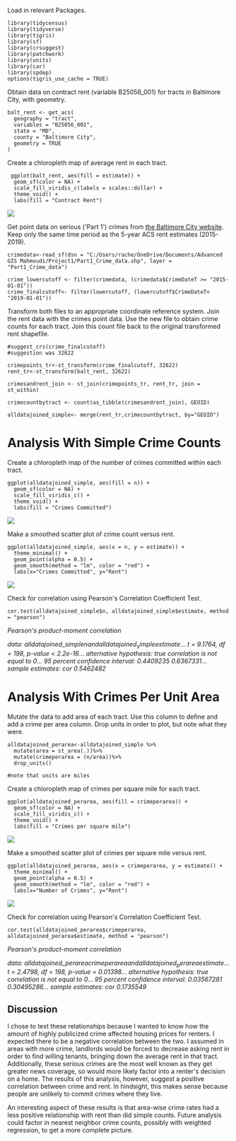 Load in relevant Packages.

```{r}
library(tidycensus)
library(tidyverse)
library(tigris)
library(sf)
library(crsuggest)
library(patchwork)
library(units)
library(car)
library(spdep)
options(tigris_use_cache = TRUE)
```

Obtain data on contract rent (variable B25056_001) for tracts in Baltimore City, with geometry.

```{r}
balt_rent <- get_acs(
  geography = "tract", 
  variables = "B25056_001",
  state = "MD", 
  county = "Baltimore City",
  geometry = TRUE
)
```
Create a chloropleth map of average rent in each tract.

```{r}
 ggplot(balt_rent, aes(fill = estimate)) + 
  geom_sf(color = NA) + 
  scale_fill_viridis_c(labels = scales::dollar) + 
  theme_void() + 
  labs(fill = "Contract Rent")
```
<img src="BaltRent1.png?raw=true"/>

Get point data on serious ('Part 1') crimes from [the Baltimore City website](https://data.baltimorecity.gov). Keep only the same time period as 
the 5-year ACS rent estimates (2015-2019).

```{r}
crimedata<-read_sf(dsn = "C:/Users/rache/OneDrive/Documents/Advanced GIS Mahmoudi/Project1/Part1_Crime_data.shp", layer = "Part1_Crime_data")

crime_lowercutoff <- filter(crimedata, (crimedata$CrimeDateT >= "2015-01-01"))
crime_finalcutoff<- filter(lowercutoff, (lowercutoff$CrimeDateT< "2019-01-01"))

```

Transform both files to an appropriate coordinate reference system. Join the rent data with the crimes point data. Use the new file to obtain 
crime counts for each tract. Join this count file back to the original transformed rent shapefile.

```{r}
#suggest_crs(crime_finalcutoff)
#suggestion was 32622

crimepoints_tr<-st_transform(crime_finalcutoff, 32622)
rent_tr<-st_transform(balt_rent, 32622)

crimesandrent_join <- st_join(crimepoints_tr, rent_tr, join = st_within)

crimecountbytract <- count(as_tibble(crimesandrent_join), GEOID)

alldatajoined_simple<- merge(rent_tr,crimecountbytract, by="GEOID")

```
# Analysis With Simple Crime Counts

Create a chloropleth map of the number of crimes committed within each tract.

```{r}
ggplot(alldatajoined_simple, aes(fill = n)) + 
  geom_sf(color = NA) + 
  scale_fill_viridis_c() + 
  theme_void() + 
  labs(fill = "Crimes Committed")
```
<img src="BaltRent2.png?raw=true"/>

Make a smoothed scatter plot of crime count versus rent.

```{r}
ggplot(alldatajoined_simple, aes(x = n, y = estimate)) + 
  theme_minimal() + 
  geom_point(alpha = 0.5) + 
  geom_smooth(method = "lm", color = "red") +
  labs(x="Crimes Committed", y="Rent") 
```
<img src="BaltRent3.png?raw=true"/>

Check for correlation using Pearson's Correlation Coefficient Test.

```{r}
cor.test(alldatajoined_simple$n, alldatajoined_simple$estimate, method = "pearson")
```

*Pearson's product-moment correlation*

*data:  alldatajoined_simple$n and alldatajoined_simple$estimate*...
*t = 9.1764, df = 198, p-value < 2.2e-16*...
*alternative hypothesis: true correlation is not equal to 0*...
*95 percent confidence interval:*
*0.4409235 0.6367331*...
*sample estimates:
      cor 
0.5462482*

# Analysis With Crimes Per Unit Area

Mutate the data to add area of each tract. Use this column to define and add a crime per area column. Drop units in order to plot, but note what they were.

```{r}
alldatajoined_perarea<-alldatajoined_simple %>% 
  mutate(area = st_area(.))%>%
  mutate(crimeperarea = (n/area))%>%
  drop_units()

#note that units are miles
```

Create a chloropleth map of crimes per square mile for each tract.

```{r}
ggplot(alldatajoined_perarea, aes(fill = crimeperarea)) + 
  geom_sf(color = NA) + 
  scale_fill_viridis_c() + 
  theme_void() + 
  labs(fill = "Crimes per square mile")
```

<img src="BaltRent4.png?raw=true"/>

Make a smoothed scatter plot of crimes per square mile versus rent.

```{r}
ggplot(alldatajoined_perarea, aes(x = crimeperarea, y = estimate)) + 
  theme_minimal() + 
  geom_point(alpha = 0.5) + 
  geom_smooth(method = "lm", color = "red") +
  labs(x="Number of Crimes", y="Rent") 
```

<img src="BaltRent5.png?raw=true"/>

Check for correlation using Pearson's Correlation Coefficient Test.

```{r}
cor.test(alldatajoined_perarea$crimeperarea, alldatajoined_perarea$estimate, method = "pearson")
```

*Pearson's product-moment correlation*

*data:  alldatajoined_perarea$crimeperarea and alldatajoined_perarea$estimate...
t = 2.4798, df = 198, p-value = 0.01398...
alternative hypothesis: true correlation is not equal to 0...
95 percent confidence interval:
 0.03567281 0.30495286...
sample estimates:
      cor 
0.1735549*


## Discussion

I chose to test these relationships because I wanted to know how the amount of highly publicized crime affected housing prices for renters. I expected there to be a negative correlation between the two. I assumed in areas with more crime, landlords would be forced to decrease asking rent in order to find willing tenants, bringing down the average rent in that tract. Additionally, these serious crimes are the most well known as they get greater news coverage, so would more likely factor into a renter's decision on a home. The results of this analysis, however, suggest a positive correlation between crime and rent. In hindsight, this makes sense because people are unlikely to commit crimes where they live.

An interesting aspect of these results is that area-wise crime rates had a less positive relationship with rent than did simple counts. Future analysis could factor in nearest neighbor crime counts, possibly with weighted regression, to get a more complete picture. 
